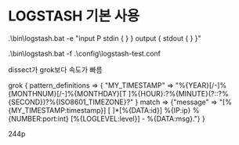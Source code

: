 # LOGSTASH 기본 사용
.\bin\logstash.bat -e "input P stdin { } } output { stdout { } }"

.\bin\logstash.bat -f .\config\logstash-test.conf

dissect가 grok보다 속도가 빠름

grok {
    pattern_definitions => { "MY_TIMESTAMP" =>
    "%{YEAR}[/-]%{MONTHNUM}[/-]%{MONTHDAY}[T ]%{HOUR}:?%{MINUTE}(?::?%{SECOND})?%{ISO8601_TIMEZONE}?"
    }
    match => {"message" =>
    "\[%{MY_TIMESTAMP:timestamp}\] [ ]*\[%{DATA:id}\] %{IP:ip} %{NUMBER:port:int} \[%{LOGLEVEL:level}\] \- %{DATA:msg}\."}
}

244p